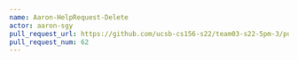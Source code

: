 ```yaml
---
name: Aaron-HelpRequest-Delete
actor: aaron-sgy
pull_request_url: https://github.com/ucsb-cs156-s22/team03-s22-5pm-3/pull/62
pull_request_num: 62
---
```

